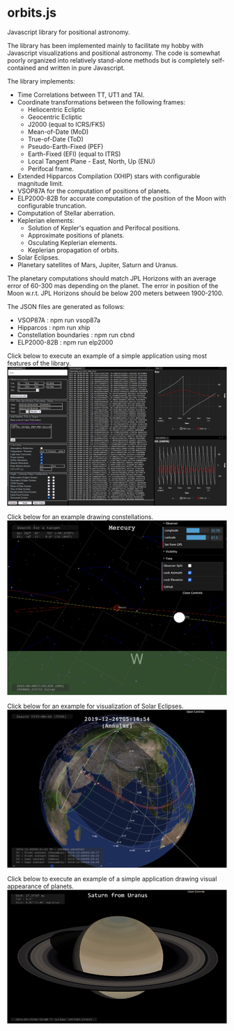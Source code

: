 # orbits.js
Javascript library for positional astronomy.

The library has been implemented mainly to facilitate my hobby with Javascript visualizations and positional astronomy.  The code is somewhat poorly organized into relatively stand-alone methods but is completely self-contained and written in pure Javascript. 

The library implements:
* Time Correlations between TT, UT1 and TAI.
* Coordinate transformations between the following frames:
    * Heliocentric Ecliptic
    * Geocentric Ecliptic
    * J2000 (equal to ICRS/FK5)
    * Mean-of-Date (MoD)
    * True-of-Date (ToD)
    * Pseudo-Earth-Fixed (PEF)
    * Earth-Fixed (EFI) (equal to ITRS)
    * Local Tangent Plane - East, North, Up (ENU)
    * Perifocal frame.
* Extended Hipparcos Compilation (XHIP) stars with configurable magnitude limit.
* VSOP87A for the computation of positions of planets.
* ELP2000-82B for accurate computation of the position of the Moon with configurable truncation.
* Computation of Stellar aberration.
* Keplerian elements:
    * Solution of Kepler's equation and Perifocal positions.
    * Approximate positions of planets.
    * Osculating Keplerian elements.
    * Keplerian propagation of orbits.
* Solar Eclipses.
* Planetary satellites of Mars, Jupiter, Saturn and Uranus.

The planetary computations should match JPL Horizons with an average error of 60-300 mas depending on the planet. The error in position of the Moon w.r.t. JPL Horizons should be below 200 meters between 1900-2100. 

The JSON files are generated as follows:
* VSOP87A : npm run vsop87a
* Hipparcos : npm run xhip
* Constellation boundaries : npm run cbnd
* ELP2000-82B : npm run elp2000

Click below to execute an example of a simple application using most features of the library.
[![Screenshot.](example_gui/scrshot.png)](https://vsr83.github.io/orbits.js/example_gui/index.html)

Click below for an example drawing constellations.
[![Screenshot.](example_constellations/scrshot.png)](https://vsr83.github.io/orbits.js/example_constellations/index.html)

Click below for an example for visualization of Solar Eclipses.
[![Screenshot.](scrshot_Bessel3d.png)](https://github.com/vsr83/Bessel3d)

Click below to execute an example of a simple application drawing visual appearance of planets.
[![Screenshot.](example_planets/scrshot.png)](https://vsr83.github.io/orbits.js/example_planets/index.html)
